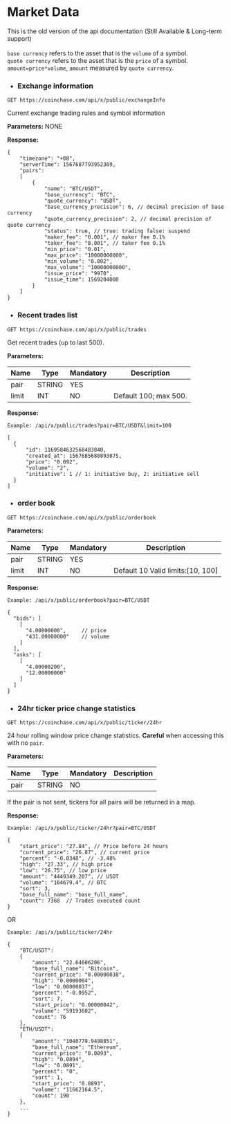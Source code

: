 # Market Data
This is the old version of the api documentation (Still Available & Long-term support) <br><br>
`base currency` refers to the asset that is the `volume` of a symbol.<br>
`quote currency` refers to the asset that is the `price` of a symbol.<br>
`amount=price*volume`, `amount` measured by `quote currency`.
- ### Exchange information
```
GET https://coinchase.com/api/x/public/exchangeInfo
```
Current exchange trading rules and symbol information

**Parameters:**
NONE

**Response:**
```
{
    "timezone": "+08",
    "serverTime": 1567687793952369,
    "pairs":
    [
        {
            "name": "BTC/USDT",
            "base_currency": "BTC",
            "quote_currency": "USDT",
            "base_currency_precision": 6, // decimal precision of base currency
            "quote_currency_precision": 2, // decimal precision of quote currency
            "status": true, // true: trading false: suspend
            "maker_fee": "0.001", // maker fee 0.1%
            "taker_fee": "0.001", // taker fee 0.1%
            "min_price": "0.01",
            "max_price": "10000000000",
            "min_volume": "0.002",
            "max_volume": "10000000000",
            "issue_price": "9970",
            "issue_time": 1569204000
        }
    ]
}
```

- ### Recent trades list
```
GET https://coinchase.com/api/x/public/trades
```
Get recent trades (up to last 500).

**Parameters:**

Name | Type | Mandatory | Description
------------ | ------------ | ------------ | ------------
pair | STRING | YES |
limit | INT | NO | Default 100; max 500.

**Response:**
```
Example: /api/x/public/trades?pair=BTC/USDT&limit=100

[
  {
      "id": 1169584632568483840,
      "created_at": 1567685680893075,
      "price": "0.092",
      "volume": "2",
      "initiative": 1 // 1: initiative buy, 2: initiative sell
  }
]
```

- ### order book
```
GET https://coinchase.com/api/x/public/orderbook
```

**Parameters:**

Name | Type | Mandatory | Description
------------ | ------------ | ------------ | ------------
pair | STRING | YES |
limit | INT | NO | Default 10 Valid limits:[10, 100]

**Response:**
```
Example: /api/x/public/orderbook?pair=BTC/USDT

{
  "bids": [
    [
      "4.00000000",     // price
      "431.00000000"    // volume
    ]
  ],
  "asks": [
    [
      "4.00000200",
      "12.00000000"
    ]
  ]
}
```

- ### 24hr ticker price change statistics
```
GET https://coinchase.com/api/x/public/ticker/24hr
```
24 hour rolling window price change statistics. **Careful** when accessing this with no `pair`.

**Parameters:**

Name | Type | Mandatory | Description
------------ | ------------ | ------------ | ------------
pair | STRING | NO |

If the pair is not sent, tickers for all pairs will be returned in a map.

**Response:**
```
Example: /api/x/public/ticker/24hr?pair=BTC/USDT

{
    "start_price": "27.84", // Price before 24 hours
    "current_price": "26.87", // current price
    "percent": "-0.0348", // -3.48%
    "high": "27.33", // high price
    "low": "26.75", // low price
    "amount": "4449349.207", // USDT
    "volume": "164679.4", // BTC
    "sort": 3,
    "base_full_name": "base_full_name",
    "count": 7368  // Trades executed count
}
```
OR
```
Example: /api/x/public/ticker/24hr

{
    "BTC/USDT": 
    {
        "amount": "22.64606206",
        "base_full_name": "Bitcoin",
        "current_price": "0.00000038",
        "high": "0.0000004",
        "low": "0.00000037",
        "percent": "-0.0952",
        "sort": 7,
        "start_price": "0.00000042",
        "volume": "59193602",
        "count": 76
    },
    "ETH/USDT": 
    {
        "amount": "1040779.9498851",
        "base_full_name": "Ethereum",
        "current_price": "0.0893",
        "high": "0.0894",
        "low": "0.0891",
        "percent": "0",
        "sort": 1,
        "start_price": "0.0893",
        "volume": "11662164.5",
        "count": 190
    },
    ...
}
```